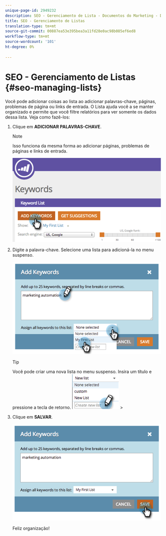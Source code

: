 ```yaml
---
unique-page-id: 2949232
description: SEO - Gerenciamento de Lista - Documentos do Marketing - Documentação do produto
title: SEO - Gerenciamento de Listas
translation-type: tm+mt
source-git-commit: 00887ea53e395bea3a11fd28e0ac98b085ef6ed8
workflow-type: tm+mt
source-wordcount: '101'
ht-degree: 0%

---
```



# SEO - Gerenciamento de Listas {#seo-managing-lists}

Você pode adicionar coisas ao lista ao adicionar palavras-chave, páginas, problemas de página ou links de entrada. O Lista ajuda você a se manter organizado e permite que você filtre relatórios para ver somente os dados dessa lista. Veja como fazê-los:

1. Clique em **ADICIONAR PALAVRAS-CHAVE**.

   >[!NOTE]
   >
   >Isso funciona da mesma forma ao adicionar páginas, problemas de páginas e links de entrada.

   ![](assets/image2014-9-18-13-3a24-3a35.png)

1. Digite a palavra-chave. Selecione uma lista para adicioná-la no menu suspenso.

   ![](assets/image2014-9-18-13-3a24-3a50.png)

   >[!TIP]
   >
   >Você pode criar uma nova lista no menu suspenso. Insira um título e pressione a tecla de retorno.  ![—](assets/image2014-9-18-13-3a25-3a8.png) >

1. Clique em **SALVAR**.

   ![](assets/image2014-9-18-13-3a25-3a36.png)

   Feliz organização!

